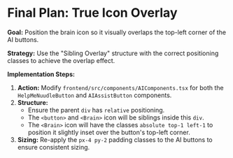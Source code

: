 # Final Plan: True Icon Overlay

**Goal:** Position the brain icon so it visually overlaps the top-left corner of the AI buttons.

**Strategy:** Use the "Sibling Overlay" structure with the correct positioning classes to achieve the overlap effect.

**Implementation Steps:**
1.  **Action:** Modify `frontend/src/components/AIComponents.tsx` for both the `HelpMeNuudleButton` and `AIAssistButton` components.
2.  **Structure:**
    *   Ensure the parent `div` has `relative` positioning.
    *   The `<button>` and `<Brain>` icon will be siblings inside this `div`.
    *   The `<Brain>` icon will have the classes `absolute top-1 left-1` to position it slightly inset over the button's top-left corner.
3.  **Sizing:** Re-apply the `px-4 py-2` padding classes to the AI buttons to ensure consistent sizing.